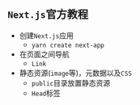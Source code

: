 ## `Next.js`官方教程
* 创建`Next.js`应用
  * `yarn create next-app`
* 在页面之间导航
  * `Link`
* 静态资源(`image`等)，元数据以及`CSS`
  * `public`目录放置静态资源
  * `Head`标签
